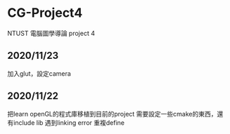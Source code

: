 # CG-Project4

NTUST 電腦圖學導論 project 4

## 2020/11/23

加入glut，設定camera

## 2020/11/22

把learn openGL的程式庫移植到目前的project
需要設定一些cmake的東西，還有include lib
遇到linking error 重複define